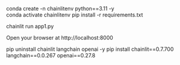conda create -n chainlitenv python==3.11 -y  
conda activate chainlitenv
pip install -r requirements.txt


chainlit run app1.py



Open your browser at http://localhost:8000


pip uninstall chainlit langchain openai -y
pip install chainlit==0.7.700 langchain==0.0.267 openai==0.27.8










